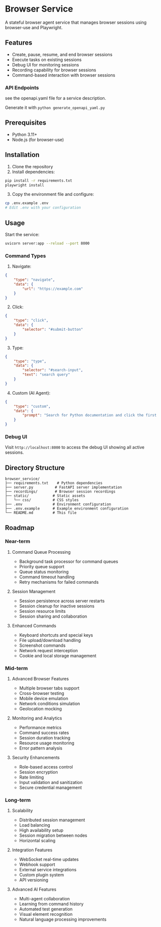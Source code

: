 # Browser Service

A stateful browser agent service that manages browser sessions using browser-use and Playwright.

## Features

- Create, pause, resume, and end browser sessions
- Execute tasks on existing sessions
- Debug UI for monitoring sessions
- Recording capability for browser sessions
- Command-based interaction with browser sessions

### API Endpoints
see the openapi.yaml file for a service description.

Generate it with `python generate_openapi_yaml.py`

## Prerequisites

- Python 3.11+
- Node.js (for browser-use)

## Installation

1. Clone the repository
2. Install dependencies:
```bash
pip install -r requirements.txt
playwright install
```

3. Copy the environment file and configure:
```bash
cp .env.example .env
# Edit .env with your configuration
```

## Usage

Start the service:
```bash
uvicorn server:app --reload --port 8000
```

### Command Types

1. Navigate:
```json
{
    "type": "navigate",
    "data": {
        "url": "https://example.com"
    }
}
```

2. Click:
```json
{
    "type": "click",
    "data": {
        "selector": "#submit-button"
    }
}
```

3. Type:
```json
{
    "type": "type",
    "data": {
        "selector": "#search-input",
        "text": "search query"
    }
}
```

4. Custom (AI Agent):
```json
{
    "type": "custom",
    "data": {
        "prompt": "Search for Python documentation and click the first result"
    }
}
```

### Debug UI

Visit `http://localhost:8000` to access the debug UI showing all active sessions.

## Directory Structure

```
browser_service/
├── requirements.txt    # Python dependencies
├── server.py          # FastAPI server implementation
├── recordings/        # Browser session recordings
├── static/           # Static assets
│   └── css/          # CSS styles
├── .env              # Environment configuration
├── .env.example      # Example environment configuration
└── README.md         # This file
```

## Roadmap

### Near-term

1. Command Queue Processing
   - Background task processor for command queues
   - Priority queue support
   - Queue status monitoring
   - Command timeout handling
   - Retry mechanisms for failed commands

2. Session Management
   - Session persistence across server restarts
   - Session cleanup for inactive sessions
   - Session resource limits
   - Session sharing and collaboration

3. Enhanced Commands
   - Keyboard shortcuts and special keys
   - File upload/download handling
   - Screenshot commands
   - Network request interception
   - Cookie and local storage management

### Mid-term

1. Advanced Browser Features
   - Multiple browser tabs support
   - Cross-browser testing
   - Mobile device emulation
   - Network conditions simulation
   - Geolocation mocking

2. Monitoring and Analytics
   - Performance metrics
   - Command success rates
   - Session duration tracking
   - Resource usage monitoring
   - Error pattern analysis

3. Security Enhancements
   - Role-based access control
   - Session encryption
   - Rate limiting
   - Input validation and sanitization
   - Secure credential management

### Long-term

1. Scalability
   - Distributed session management
   - Load balancing
   - High availability setup
   - Session migration between nodes
   - Horizontal scaling

2. Integration Features
   - WebSocket real-time updates
   - Webhook support
   - External service integrations
   - Custom plugin system
   - API versioning

3. Advanced AI Features
   - Multi-agent collaboration
   - Learning from command history
   - Automated test generation
   - Visual element recognition
   - Natural language processing improvements 
